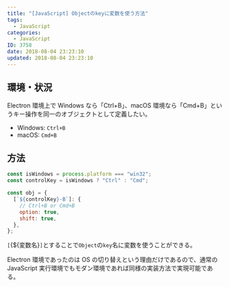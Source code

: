 ```yaml
---
title: "[JavaScript] Objectのkeyに変数を使う方法"
tags:
  - JavaScript
categories:
  - JavaScript
ID: 3758
date: 2018-08-04 23:23:10
updated: 2018-08-04 23:23:10
---
```


## 環境・状況

Electron 環境上で Windows なら「Ctrl+B」、macOS 環境なら「Cmd+B」というキー操作を同一のオブジェクトとして定義したい。

- Windows: `Ctrl+B`
- macOS: `Cmd+B`

## 方法

```js
const isWindows = process.platform === "win32";
const controlKey = isWindows ? "Ctrl" : "Cmd";

const obj = {
  [`${controlKey}-B`]: {
    // Ctrl+B or Cmd+B
    option: true,
    shift: true,
  },
};
```

`[`{\${変数名}`]`とすることで`Object`の`key`名に変数を使うことができる。

Electron 環境であったのは OS の切り替えという理由だけであるので、通常の JavaScript 実行環境でもモダン環境であれば同様の実装方法で実現可能である。
